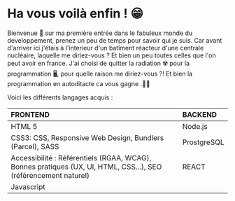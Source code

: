 #  Ha vous voilà enfin ! 😁 
Bienvenue 👋 sur ma première entrée dans le fabuleux monde du developpement, prenez un peu de temps pour savoir qui je suis.
Car avant d'arriver ici j'étais à l'interieur d'un batîment réacteur d'une centrale nucléaire, laquelle me diriez-vous ? Et bien un peu toutes celles que l'on peut avoir en france.
J'ai choisi de quitter la radiation ☢️ pour la programmation 🖥️, pour quelle raison me diriez-vous ?! Et bien la programmation en autoditacte ca vous gagne .👨‍💻

Voici les différents langages acquis :

| FRONTEND | BACKEND |
| :----------- | :----------- |
| HTML 5 | Node.js |
| CSS3: CSS, Responsive Web Design, Bundlers (Parcel), SASS | ProstgreSQL |
| Accessibilité : Référentiels (RGAA, WCAG), Bonnes pratiques (UX, UI, HTML, CSS...), SEO (référencement naturel) | REACT |
| Javascript | 
